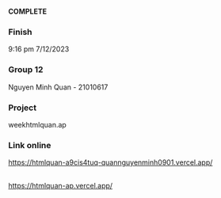 **COMPLETE** 
### Finish
9:16 pm 7/12/2023
### Group 12
Nguyen Minh Quan - 21010617
### Project
weekhtmlquan.ap
### Link online
https://htmlquan-a9cis4tuq-quannguyenminh0901.vercel.app/
##
https://htmlquan-ap.vercel.app/
